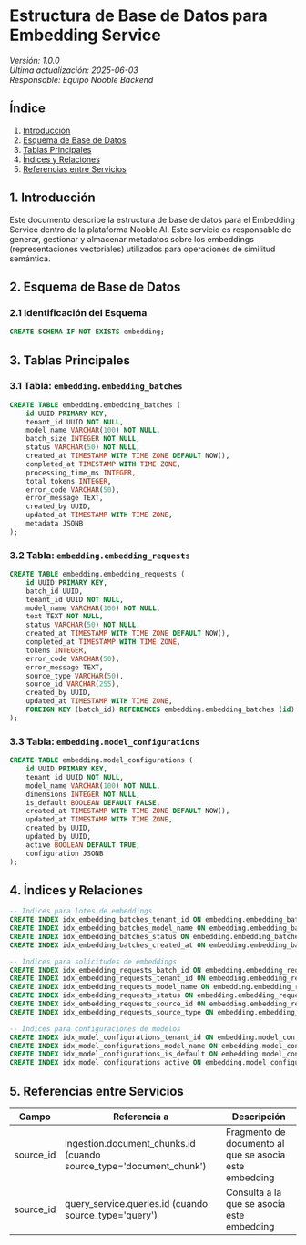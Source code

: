# Estructura de Base de Datos para Embedding Service

*Versión: 1.0.0*  
*Última actualización: 2025-06-03*  
*Responsable: Equipo Nooble Backend*

## Índice
1. [Introducción](#1-introducción)
2. [Esquema de Base de Datos](#2-esquema-de-base-de-datos)
3. [Tablas Principales](#3-tablas-principales)
4. [Índices y Relaciones](#4-índices-y-relaciones)
5. [Referencias entre Servicios](#5-referencias-entre-servicios)

## 1. Introducción

Este documento describe la estructura de base de datos para el Embedding Service dentro de la plataforma Nooble AI. Este servicio es responsable de generar, gestionar y almacenar metadatos sobre los embeddings (representaciones vectoriales) utilizados para operaciones de similitud semántica.

## 2. Esquema de Base de Datos

### 2.1 Identificación del Esquema

```sql
CREATE SCHEMA IF NOT EXISTS embedding;
```

## 3. Tablas Principales

### 3.1 Tabla: `embedding.embedding_batches`

```sql
CREATE TABLE embedding.embedding_batches (
    id UUID PRIMARY KEY,
    tenant_id UUID NOT NULL,
    model_name VARCHAR(100) NOT NULL,
    batch_size INTEGER NOT NULL,
    status VARCHAR(50) NOT NULL,
    created_at TIMESTAMP WITH TIME ZONE DEFAULT NOW(),
    completed_at TIMESTAMP WITH TIME ZONE,
    processing_time_ms INTEGER,
    total_tokens INTEGER,
    error_code VARCHAR(50),
    error_message TEXT,
    created_by UUID,
    updated_at TIMESTAMP WITH TIME ZONE,
    metadata JSONB
);
```

### 3.2 Tabla: `embedding.embedding_requests`

```sql
CREATE TABLE embedding.embedding_requests (
    id UUID PRIMARY KEY,
    batch_id UUID,
    tenant_id UUID NOT NULL,
    model_name VARCHAR(100) NOT NULL,
    text TEXT NOT NULL,
    status VARCHAR(50) NOT NULL,
    created_at TIMESTAMP WITH TIME ZONE DEFAULT NOW(),
    completed_at TIMESTAMP WITH TIME ZONE,
    tokens INTEGER,
    error_code VARCHAR(50),
    error_message TEXT,
    source_type VARCHAR(50),
    source_id VARCHAR(255),
    created_by UUID,
    updated_at TIMESTAMP WITH TIME ZONE,
    FOREIGN KEY (batch_id) REFERENCES embedding.embedding_batches (id) ON DELETE SET NULL
);
```

### 3.3 Tabla: `embedding.model_configurations`

```sql
CREATE TABLE embedding.model_configurations (
    id UUID PRIMARY KEY,
    tenant_id UUID NOT NULL,
    model_name VARCHAR(100) NOT NULL,
    dimensions INTEGER NOT NULL,
    is_default BOOLEAN DEFAULT FALSE,
    created_at TIMESTAMP WITH TIME ZONE DEFAULT NOW(),
    updated_at TIMESTAMP WITH TIME ZONE,
    created_by UUID,
    updated_by UUID,
    active BOOLEAN DEFAULT TRUE,
    configuration JSONB
);
```

## 4. Índices y Relaciones

```sql
-- Índices para lotes de embeddings
CREATE INDEX idx_embedding_batches_tenant_id ON embedding.embedding_batches (tenant_id);
CREATE INDEX idx_embedding_batches_model_name ON embedding.embedding_batches (model_name);
CREATE INDEX idx_embedding_batches_status ON embedding.embedding_batches (status);
CREATE INDEX idx_embedding_batches_created_at ON embedding.embedding_batches (created_at);

-- Índices para solicitudes de embeddings
CREATE INDEX idx_embedding_requests_batch_id ON embedding.embedding_requests (batch_id);
CREATE INDEX idx_embedding_requests_tenant_id ON embedding.embedding_requests (tenant_id);
CREATE INDEX idx_embedding_requests_model_name ON embedding.embedding_requests (model_name);
CREATE INDEX idx_embedding_requests_status ON embedding.embedding_requests (status);
CREATE INDEX idx_embedding_requests_source_id ON embedding.embedding_requests (source_id);
CREATE INDEX idx_embedding_requests_source_type ON embedding.embedding_requests (source_type);

-- Índices para configuraciones de modelos
CREATE INDEX idx_model_configurations_tenant_id ON embedding.model_configurations (tenant_id);
CREATE INDEX idx_model_configurations_model_name ON embedding.model_configurations (model_name);
CREATE INDEX idx_model_configurations_is_default ON embedding.model_configurations (is_default);
CREATE INDEX idx_model_configurations_active ON embedding.model_configurations (active);
```

## 5. Referencias entre Servicios

| Campo | Referencia a | Descripción |
|-------|-------------|-------------|
| source_id | ingestion.document_chunks.id (cuando source_type='document_chunk') | Fragmento de documento al que se asocia este embedding |
| source_id | query_service.queries.id (cuando source_type='query') | Consulta a la que se asocia este embedding |
